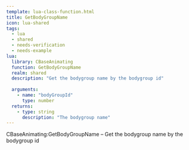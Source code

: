```yaml
---
template: lua-class-function.html
title: GetBodyGroupName
icon: lua-shared
tags:
  - lua
  - shared
  - needs-verification
  - needs-example
lua:
  library: CBaseAnimating
  function: GetBodyGroupName
  realm: shared
  description: "Get the bodygroup name by the bodygroup id"
  
  arguments:
    - name: "bodyGroupId"
      type: number
  returns:
    - type: string
      description: "The bodygroup name"
---
```


<div class="lua__search__keywords">
CBaseAnimating:GetBodyGroupName &#x2013; Get the bodygroup name by the bodygroup id
</div>
